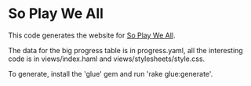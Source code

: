 So Play We All
==============

This code generates the website for [So Play We All](http://www.soplayweall.com).

The data for the big progress table is in progress.yaml, all the interesting code is in views/index.haml and views/stylesheets/style.css.

To generate, install the 'glue' gem and run 'rake glue:generate'.

